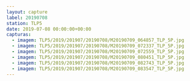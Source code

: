 ```yaml
---
layout: capture
label: 20190708
station: TLP5
date: 2019-07-08 00:00:00+00:00
capturas:
  - imagem: TLP5/2019/201907/20190708/M20190709_064857_TLP_5P.jpg
  - imagem: TLP5/2019/201907/20190708/M20190709_072337_TLP_5P.jpg
  - imagem: TLP5/2019/201907/20190708/M20190709_072559_TLP_5P.jpg
  - imagem: TLP5/2019/201907/20190708/M20190709_080451_TLP_5P.jpg
  - imagem: TLP5/2019/201907/20190708/M20190709_082743_TLP_5P.jpg
  - imagem: TLP5/2019/201907/20190708/M20190709_083547_TLP_5P.jpg
---
```

